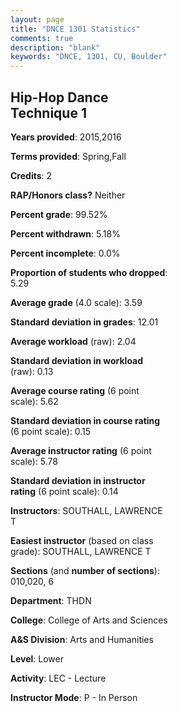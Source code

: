 ```yaml
---
layout: page
title: "DNCE 1301 Statistics"
comments: true
description: "blank"
keywords: "DNCE, 1301, CU, Boulder"
--- 
```

<head>
<script src="https://ajax.googleapis.com/ajax/libs/jquery/2.1.3/jquery.min.js"></script>
<script src="https://dl.dropboxusercontent.com/s/pc42nxpaw1ea4o9/highcharts.js?dl=0"></script>
<!-- <script src="../assets/js/highcharts.js"></script> -->
<style type="text/css">@font-face {
	font-family: "Bebas Neue";
	src: url(https://www.filehosting.org/file/details/544349/BebasNeue%20Regular.otf) format("opentype");
	}
	h1.Bebas { 
		font-family: "Bebas Neue", Verdana, Tahoma;
	}
</style>
</head>
<body>
	<div id="container" style="float: right; width: 45%; height: 88%; margin-left: 2.5%; margin-right: 2.5%;"></div>
	<script language="JavaScript">
		$(document).ready(function() {
		var chart = {type: 'column'};
		var title = {text: 'Grade Distribution'};
		var xAxis = {categories: ['A','B','C','D','F'],crosshair: true};
		var yAxis = {min: 0,title: {text: 'Percentage'}};
		var tooltip = {headerFormat: '<center><b><span style="font-size:20px">{point.key}</span></b></center>',
		               pointFormat: '<td style="padding:0"><b>{point.y:.1f}%</b></td>',
		               footerFormat: '</table>',shared: true,useHTML: true};
		var plotOptions = {column: {pointPadding: 0.0,borderWidth: 0}};  
		var credits = {enabled: false};var series= [{name: 'Percent',data: [73.36,18.69,5.61,0.93,1.4,]}];
		var json = {};
		json.chart = chart;
		json.title = title;
		json.tooltip = tooltip;
		json.xAxis = xAxis;
		json.yAxis = yAxis;  
		json.series = series;
		json.plotOptions = plotOptions;  
		json.credits = credits;
		$('#container').highcharts(json);
	});
	</script>
</body>
			   
## Hip-Hop Dance Technique 1

**Years provided**: 2015,2016

**Terms provided**: Spring,Fall

**Credits**: 2

**RAP/Honors class?** Neither

**Percent grade**: 99.52%

**Percent withdrawn**: 5.18%

**Percent incomplete**: 0.0%

**Proportion of students who dropped**: 5.29

**Average grade** (4.0 scale): 3.59

**Standard deviation in grades**: 12.01

**Average workload** (raw): 2.04

**Standard deviation in workload** (raw): 0.13

**Average course rating** (6 point scale): 5.62

**Standard deviation in course rating** (6 point scale): 0.15

**Average instructor rating** (6 point scale): 5.78

**Standard deviation in instructor rating** (6 point scale): 0.14

**Instructors**: SOUTHALL, LAWRENCE T

**Easiest instructor** (based on class grade): SOUTHALL, LAWRENCE T

**Sections** (and **number of sections**): 010,020, 6

**Department**: THDN

**College**: College of Arts and Sciences

**A&S Division**: Arts and Humanities

**Level**: Lower

**Activity**: LEC - Lecture

**Instructor Mode**: P  - In Person